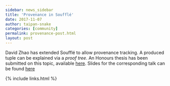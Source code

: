 ```yaml
---
sidebar: news_sidebar
title: 'Provenance in Soufflé'
date: 2017-11-07
author: taipan-snake
categories: [community]
permalink: provenance-post.html
layout: post
---
```

David Zhao has extended Soufflé to allow provenance tracking. A produced tuple can be explained via a *proof tree*. An Honours thesis has been submitted on this topic, available [here](/pdf/davidthesis.pdf). Slides for the corresponding talk can be found [here](/pdf/davidpres.pdf)

{% include links.html %}
